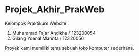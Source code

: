 # Projek_Akhir_PrakWeb
Kelompok Praktikum Website :
1. Muhammad Fajar Andikha / 123200054
2. Gilang Yoenal Marinta / 12320056

Proyek kami memiliki tema sebuah toko komputer sederhana.
